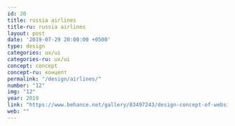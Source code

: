 ```yaml
---
id: 20
title: russia airlines
title-ru: russia airlines
layout: post
date: '2019-07-29 20:00:00 +0500'
type: design
categories: ux/ui
categories-ru: ux/ui
concept: concept
concept-ru: концепт
permalink: "/design/airlines/"
number: "12"
img: "12"
year: 2019
link: "https://www.behance.net/gallery/83497243/design-concept-of-website-of-airline"
web: ""
---
```

